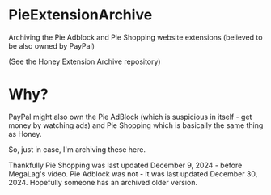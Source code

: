 # PieExtensionArchive
Archiving the Pie Adblock and Pie Shopping website extensions (believed to be also owned by PayPal)

(See the Honey Extension Archive repository)

# Why?
PayPal might also own the Pie AdBlock (which is suspicious in itself - get money by watching ads) and Pie Shopping which is basically the same thing as Honey.

So, just in case, I'm archiving these here.

Thankfully Pie Shopping was last updated December 9, 2024 - before MegaLag's video. Pie Adblock was not - it was last updated December 30, 2024. Hopefully someone has an archived older version.
